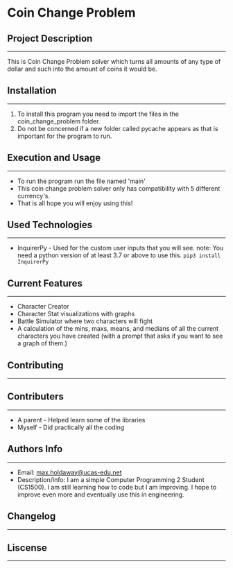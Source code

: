 # Coin Change Problem

## Project Description
---
This is Coin Change Problem solver which turns all amounts of any type of dollar and such into the amount of coins it would be.

## Installation
---
1. To install this program you need to import the files in the coin_change_problem folder.
2. Do not be concerned if a new folder called pycache appears as that is important for the program to run.   

## Execution and Usage
---

+ To run the program run the file named 'main'
+ This coin change problem solver only has compatibility with 5 different currency's.
+ That is all hope you will enjoy using this!  

## Used Technologies
---

+ InquirerPy - Used for the custom user inputs that you will see. note: You need a python version of at least 3.7 or above to use this.
`pip3 install InquirerPy`
  

## Current Features
---
+ Character Creator
+ Character Stat visualizations with graphs
+ Battle Simulator where two characters will fight
+ A calculation of the mins, maxs, means, and medians of all the current characters you have created (with a prompt that asks if you want to see a graph of them.)  

## Contributing
---
  
## Contributers
---

+ A parent - Helped learn some of the libraries
+ Myself - Did practically all the coding  

## Authors Info
---

+ Email: max.holdaway@ucas-edu.net
+ Description/Info:
I am a simple Computer Programming 2 Student (CS1500). I am still learning how to code but I am improving. I hope to improve even more and eventually use this in engineering.  

## Changelog
---
  
## Liscense
---
